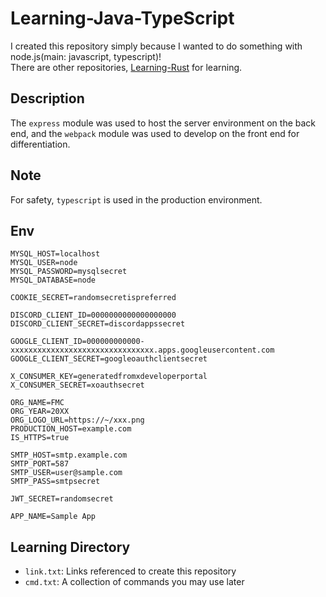# Learning-Java-TypeScript

I created this repository simply because I wanted to do something with node.js(main: javascript, typescript)!  
There are other repositories, [Learning-Rust](https://github.com/bella2391/Learning-Rust) for learning.  

## Description

The `express` module was used to host the server environment on the back end, and the `webpack` module was used to develop on the front end for differentiation.

## Note

For safety, `typescript` is used in the production environment.

## Env

```env
MYSQL_HOST=localhost
MYSQL_USER=node
MYSQL_PASSWORD=mysqlsecret
MYSQL_DATABASE=node

COOKIE_SECRET=randomsecretispreferred

DISCORD_CLIENT_ID=0000000000000000000
DISCORD_CLIENT_SECRET=discordappssecret

GOOGLE_CLIENT_ID=000000000000-xxxxxxxxxxxxxxxxxxxxxxxxxxxxxxxx.apps.googleusercontent.com
GOOGLE_CLIENT_SECRET=googleoauthclientsecret

X_CONSUMER_KEY=generatedfromxdeveloperportal
X_CONSUMER_SECRET=xoauthsecret

ORG_NAME=FMC
ORG_YEAR=20XX
ORG_LOGO_URL=https://~/xxx.png
PRODUCTION_HOST=example.com
IS_HTTPS=true

SMTP_HOST=smtp.example.com
SMTP_PORT=587
SMTP_USER=user@sample.com
SMTP_PASS=smtpsecret

JWT_SECRET=randomsecret

APP_NAME=Sample App
```

## Learning Directory

- `link.txt`:
 Links referenced to create this repository
- `cmd.txt`:
 A collection of commands you may use later
